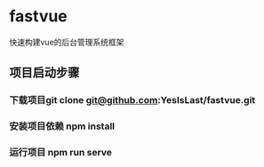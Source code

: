 # fastvue
快速构建vue的后台管理系统框架
## 项目启动步骤
### 下载项目git clone git@github.com:YesIsLast/fastvue.git
### 安装项目依赖 npm install
### 运行项目 npm run serve

